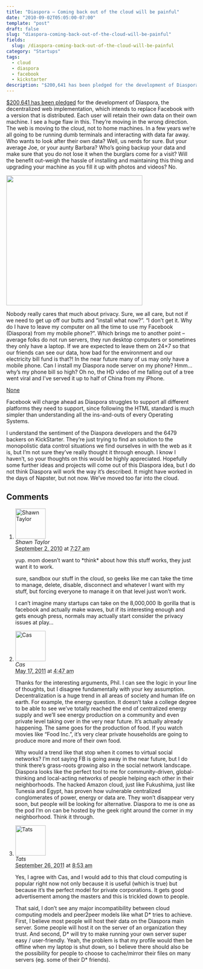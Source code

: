 ```yaml
---
title: "Diaspora – Coming back out of the cloud will be painful"
date: "2010-09-02T05:05:00-07:00"
template: "post"
draft: false
slug: "diaspora-coming-back-out-of-the-cloud-will-be-painful"
fields:
  slug: /diaspora-coming-back-out-of-the-cloud-will-be-painful
category: "Startups"
tags:
  - cloud
  - diaspora
  - facebook
  - kickstarter
description: "$200,641 has been pledged for the development of Diaspora, the decentralized web implementation, which intends to replace Facebook with a version that is"
---
```

<a href="https://www.kickstarter.com/projects/196017994/diaspora-the-personally-controlled-do-it-all-distr" target="_blank" title="Diaspora pledge on kickstarter">$200,641 has been pledged</a> for the development of Diaspora, the decentralized web implementation, which intends to replace Facebook with a version that is distributed. Each user will retain their own data on their own machine. I see a huge flaw in this. They’re moving in the wrong direction. The web is moving to the cloud, not to home machines. In a few years we’re all going to be running dumb terminals and interacting with data far away. Who wants to look after their own data? Well, us nerds for sure. But your average Joe, or your aunty Barbara? Who’s going backup your data and make sure that you do not lose it when the&nbsp;burglars&nbsp;come for a visit? Will the benefit out-weigh the hassle of installing and maintaining this thing and upgrading your machine as you fill it up with photos and videos? No.

<img alt="" class="size-full wp-image-97 aligncenter" height="343" src="/media/images/2010/08/diaspora.png" style="border: none;" title="diaspora" width="360"/>

Nobody really cares that much about privacy. Sure, we all care, but not if we need to get up off our butts and “install what now?”. “I don’t get it. Why do I have to leave my computer on all the time to use my Facebook (Diaspora) from my mobile phone?”. Which brings me to another point – average folks do not run servers, they run desktop computers or sometimes they only have a laptop. If we are expected to leave them on 24×7 so that our friends can see our data, how bad for the environment and our electricity bill fund is that?!&nbsp;In the near future many of us may only have a mobile phone. Can I install my Diaspora node server on my phone? Hmm… why’s my phone bill so high? Oh no, the HD video of me falling out of a tree went viral and I’ve served it up to half of China from my iPhone.

[None](/media/images/2010/08/diaspora.png)

Facebook will charge ahead as Diaspora struggles to support all different platforms they need to support, since following the HTML standard is much simpler than understanding all the ins-and-outs of every Operating Systems.

I understand the sentiment of the Diaspora developers and the 6479 backers on KickStarter. They’re just trying to find an solution to the monopolistic data control situations we find ourselves in with the web as it is, but I’m not sure they’ve really thought it through enough. I know I haven’t, so your thoughts on this would be highly appreciated. Hopefully some further ideas and projects will come out of this Diaspora idea, but I do not think Diaspora will work the way it’s described. It might have worked in the days of Napster, but not now. We’ve moved too far into the cloud.

## Comments

<div id="comments">
  <ol class="comment-list">
    <li id="comment-34" class="comment even thread-even depth-1 comment reader">
      <img alt="Shawn Taylor" src="https://1.gravatar.com/avatar/b243327e8990bfdb48d029cb64a99014?s=80&amp;d=https%3A%2F%2F1.gravatar.com%2Favatar%2Fad516503a11cd5ca435acc9bb6523536%3Fs%3D80&amp;r=PG" class="avatar avatar-80 photo" height="80" width="80" />
      <div class="comment-meta comment-meta-data">
        <div class="comment-author vcard">
          <cite class="fn" title="https://foliomob.com">Shawn Taylor</cite>
        </div>
        <!-- .comment-author .vcard -->
        <abbr class="comment-date" title="Thursday, September 2nd, 2010, 7:27 am">September 2, 2010</abbr> at <abbr class="comment-time" title="Thursday, September 2nd, 2010, 7:27 am">7:27 am</abbr>
      </div>
      <div class="comment-text">
        <p>yup.  mom doesn’t want to *think* about how this stuff works, they just want it to work.  </p>
        <p>sure, sandbox our stuff in the cloud, so geeks like me can take the time to manage, delete, disable, disconnect and whatever I want with my stuff, but forcing everyone to manage it on that level just won’t work.</p>
        <p>I can’t imagine many startups can take on the 8,000,000 lb gorilla that is facebook and actually make waves, but if its interesting enough and gets enough press, normals may actually start consider the privacy issues at play…</p>
      </div>
      <!-- .comment-text -->
    </li>
    <!-- .comment -->
    <li id="comment-2916" class="comment odd alt thread-odd thread-alt depth-1 comment reader">
      <img alt="Cas" src="https://0.gravatar.com/avatar/6de536f2485437cef514d32114a35b68?s=80&amp;d=https%3A%2F%2F0.gravatar.com%2Favatar%2Fad516503a11cd5ca435acc9bb6523536%3Fs%3D80&amp;r=PG" class="avatar avatar-80 photo" height="80" width="80" />
      <div class="comment-meta comment-meta-data">
        <div class="comment-author vcard">
          <cite class="fn" title="https://glueckpress.com/dev">Cas</cite>
        </div>
        <!-- .comment-author .vcard -->
        <abbr class="comment-date" title="Tuesday, May 17th, 2011, 4:47 am">May 17, 2011</abbr> at <abbr class="comment-time" title="Tuesday, May 17th, 2011, 4:47 am">4:47 am</abbr>
      </div>
      <div class="comment-text">
        <p>Thanks for the interesting arguments, Phil. I can see the logic in your line of thoughts, but I disagree fundamentally with your key assumption. Decentralization is a huge trend in all areas of society and human life on earth. For example, the energy question. It doesn’t take a college degree to be able to see we’ve totally reached the end of centralized energy supply and we’ll see energy production on a community and even private level taking over in the very near future. It’s actually already happening. The same goes for the production of food. If you watch movies like “Food Inc.”, it’s very clear private households are going to produce more and more of their own food.</p>
        <p>Why would a trend like that stop when it comes to virtual social networks? I’m not saying FB is going away in the near future, but I do think there’s grass-roots growing also in the social network landscape. Diaspora looks like the perfect tool to me for community-driven, global-thinking and local-acting networks of people helping each other in their neighborhoods. The hacked Amazon cloud, just like Fukushima, just like Tunesia and Egypt, has proven how vulnerable centralized conglomerates of power, energy or data are. They won’t disappear very soon, but people will be looking for alternative. Diaspora to me is one as the pod I’m on can be hosted by the geek right around the corner in my neighborhood. Think it through.</p>
      </div>
      <!-- .comment-text -->
    </li>
    <!-- .comment -->
    <li id="comment-4817" class="comment even thread-even depth-1 comment reader">
      <img alt="Tats" src="https://1.gravatar.com/avatar/34754b4994a10ee45ec6f47fcf5125ad?s=80&amp;d=https%3A%2F%2F1.gravatar.com%2Favatar%2Fad516503a11cd5ca435acc9bb6523536%3Fs%3D80&amp;r=PG" class="avatar avatar-80 photo" height="80" width="80" />
      <div class="comment-meta comment-meta-data">
        <div class="comment-author vcard">
          <cite class="fn">Tats</cite>
        </div>
        <!-- .comment-author .vcard -->
        <abbr class="comment-date" title="Monday, September 26th, 2011, 8:53 am">September 26, 2011</abbr> at <abbr class="comment-time" title="Monday, September 26th, 2011, 8:53 am">8:53 am</abbr>
      </div>
      <div class="comment-text">
        <p>Yes, I agree with Cas, and I would add to this that cloud computing is popular right now not only because it is useful (which is true) but because it’s the perfect model for private corporations. It gets good advertisement among the masters and this is trickled down to people.</p>
        <p>That said, I don’t see any major incompatibility between cloud computing models and peer2peer models like what D* tries to achieve. First, I believe most people will host their data on the Diaspora main server. Some people will host it on the server of an organization they trust. And second, D* will try to make running your own server super easy / user-friendly. Yeah, the problem is that my profile would then be offline when my laptop is shut down, so I believe there should also be the possibility for people to choose to cache/mirror their files on many servers (eg. some of their D* friends).</p>
      </div>
      <!-- .comment-text -->
    </li>
    <!-- .comment -->
  </ol>
  <!-- .comment-list -->
</div>

